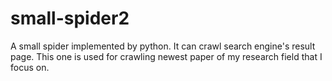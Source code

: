 # small-spider2
A small spider implemented by python. It can crawl search engine's result page.
This one is used for crawling newest paper of my research field that I focus on.
